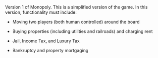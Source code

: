 Version 1 of Monopoly.  This is a simplified version of the game.  In this version, functionality must include:

- Moving two players (both human controlled) around the board

- Buying properties (including utilities and railroads) and charging rent 

- Jail, Income Tax, and Luxury Tax

- Bankruptcy and property mortgaging
